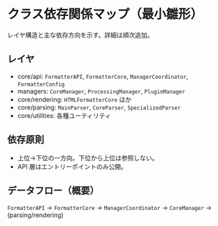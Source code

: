 # クラス依存関係マップ（最小雛形）

レイヤ構造と主な依存方向を示す。詳細は順次追加。

## レイヤ
- core/api: `FormatterAPI`, `FormatterCore`, `ManagerCoordinator`, `FormatterConfig`
- managers: `CoreManager`, `ProcessingManager`, `PluginManager`
- core/rendering: `HTMLFormatterCore` ほか
- core/parsing: `MainParser`, `CoreParser`, `SpecializedParser`
- core/utilities: 各種ユーティリティ

## 依存原則
- 上位→下位の一方向。下位から上位は参照しない。
- API 層はエントリーポイントのみ公開。

## データフロー（概要）
`FormatterAPI` → `FormatterCore` → `ManagerCoordinator` → `CoreManager` → (parsing/rendering)

